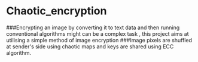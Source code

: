 # Chaotic_encryption
###Encrypting an image by converting it to text data and then running conventional algorithms might can be a complex task , this project aims at utilising a simple method of image encryption 
###Image pixels are shuffled at sender's side using chaotic maps and keys are shared using ECC algorithm.
